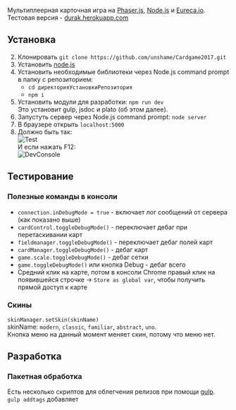 Мультиплеерная карточная игра на [Phaser.js](https://phaser.io/), [Node.js](https://nodejs.org/) и [Eureca.io](http://eureca.io/).  
Тестовая версия - [durak.herokuapp.com](https://durak.herokuapp.com/)

## Установка  

2. Клонировать `git clone https://github.com/unshame/Cardgame2017.git`    
3. Установить [node.js](https://nodejs.org/en/)     
4. Установить необходимые библиотеки через Node.js command prompt в папку с репозиторием:  
    * `cd директорияУстановкиРепозитория`  
    * `npm i`  
9. Установить модули для разработки: `npm run dev`  
Это установит gulp, jsdoc и plato (об этом далее).
5. Запустуть сервер через Node.js command prompt: `node server`    
7. В браузере открыть `localhost:5000`  
8. Должно быть так:   
![Test](https://i.imgur.com/U5ECBIX.png  "Test")  
И если нажать F12:  
![DevConsole](https://i.imgur.com/HyQXwbl.png "F12 Developer Console")  

## Тестирование

### Полезные команды в консоли  
* `connection.inDebugMode = true` - включает лог сообщений от сервера (как показано выше) 
* `cardControl.toggleDebugMode()` - переключает дебаг при перетаскивании карт  
* `fieldmanager.toggleDebugMode()` - переключает дебаг полей карт
* `cardManager.toggleDebugMode()` - дебаг карт
* `game.scale.toggleDebugMode()` - дебаг сетки
* `game.toggleDebugMode()` или кнопка Debug - дебаг всего
* Средний клик на карте, потом в консоли Chrome правый клик на появившейся строчке -> `Store as global var`, чтобы получить прямой доступ к карте

### Скины  
`skinManager.setSkin(skinName)`  
skinName: `modern`, `classic`, `familiar`, `abstract`, `uno`.  
Кнопка меню на данный момент меняет скин, потому что меню нет.

## Разработка

### Пакетная обработка  
Есть несколько скриптов для облегчения релизов при помощи [gulp](http://gulpjs.com/).  
`gulp addtags` добавляет <script> теги с адресами .js файлов из public\js в index.html для облегчения локального теста игры.  
`gulp build` создает копию игры в папке prod, минифицируя .js файлы из public\js.
Также туда копируются файлы для загрузки игры на сервер heroku.  
Для того, чтобы эти скрипты могли найти .js файлы и правильно их собрать, необходимо указать имена файлов в public/js/index.js:  
`\\@include:ИмяФайлаИлиПапки`  
Если указано имя папки, то будет добавлен файл с таким же именем в этой папке (Filename/Filename.js).  
Если файл уже указан в index.js, в нем можно указывать имена других файлов и т.д.  

### Документация  
`npm run doc` генерирует документацию из комментариев в папке doc при помощи [JSDoc](http://usejsdoc.org/).
Тестовая версия загружена на [durak.herokuapp.com/doc/client/](https://durak.herokuapp.com/doc/client/).

### Валидация кода  
`npm run report` создает отчеты по коду в папке report при помощи [plato](https://github.com/es-analysis/plato). Там можно посмотреть ошибки линтинга и сложность кода.  

## Что нужно сделать

### Clientside  
* Доделать все существующие модули  
* LobbyManager  
* UI   
* Документация  

### Serverside  
* Доделать существующие модули 
* Конструктор лобби (Lobby)  
* Менеджер лобби (LobbyManager\LobbyBrowser)